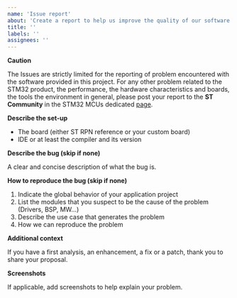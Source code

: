 ```yaml
---
name: 'Issue report'
about: 'Create a report to help us improve the quality of our software'
title: ''
labels: ''
assignees: ''
---
```


**Caution**

The Issues are strictly limited for the reporting of problem encountered with the software provided in this project.
For any other problem related to the STM32 product, the performance, the hardware characteristics and boards, the tools the environment in general, please post your report to the **ST Community** in the STM32 MCUs dedicated [page](https://community.st.com/s/group/0F90X000000AXsASAW/stm32-mcus).

**Describe the set-up**

 * The board (either ST RPN reference or your custom board)
 * IDE or at least the compiler and its version

**Describe the bug (skip if none)**

A clear and concise description of what the bug is.

**How to reproduce the bug (skip if none)**

1. Indicate the global behavior of your application project
2. List the modules that you suspect to be the cause of the problem (Drivers, BSP, MW...)
3. Describe the use case that generates the problem
4. How we can reproduce the problem


**Additional context**

If you have a first analysis, an enhancement, a fix or a patch, thank you to share your proposal.

**Screenshots**

If applicable, add screenshots to help explain your problem.
